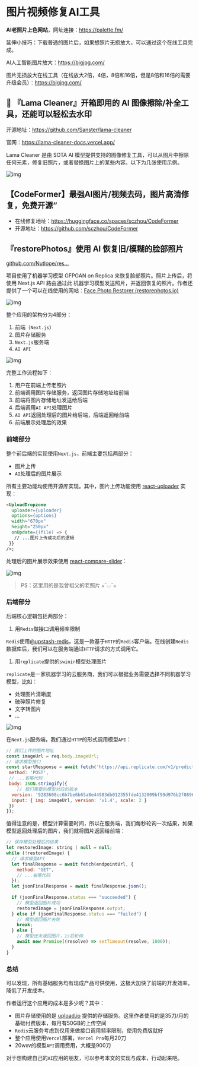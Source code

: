# 图片视频修复AI工具

**AI老照片上色网站**，网址连接：https://palette.fm/

延伸小技巧：下载普通的图片后，如果想照片无损放大，可以通过这个在线工具完成。

AI人工智能图片放大：https://bigjpg.com/ 

图片无损放大在线工具（在线放大2倍，4倍，8倍和16倍，但是8倍和16倍的需要升级会员）：https://bigjpg.com/

## 🚧 『Lama Cleaner』开箱即用的 AI 图像擦除/补全工具，还能可以轻松去水印

开源地址：https://github.com/Sanster/lama-cleaner

官网：https://lama-cleaner-docs.vercel.app/

Lama Cleaner 是由 SOTA AI 模型提供支持的图像修复工具，可以从图片中擦除任何元素，修复旧照片，或者替换图片上的某些内容。以下为几张使用示例。

![img](https://p3-juejin.byteimg.com/tos-cn-i-k3u1fbpfcp/40c575cd05454f7597229842dd182501~tplv-k3u1fbpfcp-zoom-in-crop-mark:4536:0:0:0.awebp)

## 【CodeFormer】最强AI图片/视频去码，图片高清修复，免费开源“

- 在线修复地址：<https://huggingface.co/spaces/sczhou/CodeFormer>
- 开源地址：<https://github.com/sczhou/CodeFormer>

## 『restorePhotos』使用 AI 恢复旧/模糊的脸部照片

[github.com/Nutlope/res…](https://github.com/Nutlope/restorePhotos)

项目使用了机器学习模型 GFPGAN on Replica 来恢复脸部照片。照片上传后，将使用 Next.js API 路由通过此 机器学习模型发送照片，并返回恢复的照片。作者还提供了一个可以在线使用的网站：[Face Photo Restorer (restorephotos.io)](https://www.restorephotos.io/)

![img](https://p3-juejin.byteimg.com/tos-cn-i-k3u1fbpfcp/21e0605d845249f0a7f339a6b7c8ecc1~tplv-k3u1fbpfcp-zoom-in-crop-mark:4536:0:0:0.awebp)

整个应用的架构分为4部分：

1. 前端（`Next.js`）
2. 图片存储服务
3. `Next.js`服务端
4. `AI API`

![img](https://p3-juejin.byteimg.com/tos-cn-i-k3u1fbpfcp/4ec8ea2933a84a0e930cd2d1f2827c91~tplv-k3u1fbpfcp-zoom-in-crop-mark:4536:0:0:0.awebp)

完整工作流程如下：

1. 用户在前端上传老照片
2. 前端调用图片存储服务，返回图片存储地址给前端
3. 前端将图片存储地址发送给后端
4. 后端调用`AI API`处理图片
5. `AI API`返回处理后的图片给后端，后端返回给前端
6. 前端展示处理后的效果

### 前端部分

整个前后端的实现使用`Next.js`，前端主要包括两部分：

- 图片上传
- `AI`处理后的图片展示

所有主要功能均使用开源库实现。其中，图片上传功能使用  [react-uploader](https://www.npmjs.com/package/react-uploader) 实现：

```html
<UploadDropzone
  uploader={uploader}
  options={options}
  width="670px"
  height="250px"
  onUpdate={(file) => {
   // ...图片上传成功后的逻辑
 }}
/>;
```

处理后的图片展示效果使用  [react-compare-slider](https://www.npmjs.com/package/react-compare-slider)：

![img](https://p3-juejin.byteimg.com/tos-cn-i-k3u1fbpfcp/ecc4650920b74c15b6fd2fa548901e3a~tplv-k3u1fbpfcp-zoom-in-crop-mark:4536:0:0:0.awebp)

> PS：这里用的是我曾祖父的老照片 ๑¯◡¯๑

### 后端部分

后端核心逻辑包括两部分：

1. 用`Redis`做接口调用频率限制

`Redis`使用[@upstash-redis](https://docs.upstash.com/redis/overall/pricing)，这是一款基于`HTTP`的`Redis`客户端。在线创建`Redis`数据库后，我们可以在服务端通过`HTTP`请求的方式调用它。

1. 用`replicate`提供的`swinir`模型处理图片

`replicate`是一家机器学习的云服务商，我们可以根据业务需要选择不同机器学习模型，比如：

- 处理图片清晰度
- 破碎照片修复
- 文字转图片
- ...

![img](https://p3-juejin.byteimg.com/tos-cn-i-k3u1fbpfcp/dc650b46209c4d3daa89856318a4da05~tplv-k3u1fbpfcp-zoom-in-crop-mark:4536:0:0:0.awebp)

在`Next.js`服务端，我们通过`HTTP`的形式调用模型`API`：

```js
// 我们上传的图片地址
const imageUrl = req.body.imageUrl;
// 请求模型接口
const startResponse = await fetch('https://api.replicate.com/v1/predictions', {
 method: 'POST',
 // ...省略代码
 body: JSON.stringify({
    // 我们需要的模型对应的版本
  version: '9283608cc6b7be6b65a8e44983db012355fde4132009bf99d976b2f0896856a3',
  input: { img: imageUrl, version: 'v1.4', scale: 2 }
 })
});
```

值得注意的是，模型计算需要时间，所以在服务端，我们每秒轮询一次结果，如果模型返回处理后的图片，我们就将图片返回给前端：

```js
// 保存模型处理后的结果
let restoredImage: string | null = null;
while (!restoredImage) {
  // 请求模型API
  let finalResponse = await fetch(endpointUrl, {
    method: "GET",
    // ...省略代码
  });
  let jsonFinalResponse = await finalResponse.json();
  
  if (jsonFinalResponse.status === "succeeded") {
    // 模型返回图片成功
    restoredImage = jsonFinalResponse.output;
  } else if (jsonFinalResponse.status === "failed") {
    // 模型返回图片失败
    break;
  } else {
    // 模型还未返回图片，1s后轮询
    await new Promise((resolve) => setTimeout(resolve, 1000));
  }
}
```

### 总结

可以发现，所有基础服务均有现成产品可供使用，这极大加快了前端的开发效率，降低了开发成本。

作者运行这个应用的成本是多少呢？其中：

- 图片存储使用的是 [upload.io](https://upload.io/pricing) 提供的存储服务。这里作者使用的是35刀/月的基础付费版本，每月有50GB的上传空间
- `Redis`云服务考虑到仅用来做接口调用频率限制，使用免费版就好
- 整个应用使用`Vercel`部署，`Vercel Pro`每月20刀
- 20w`UV`的模型`API`调用费用，大概是900刀

对于想构建自己的`AI`应用的朋友，可以参考本文的实现与成本，行动起来吧。
